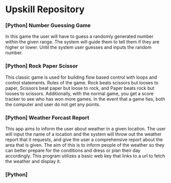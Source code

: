 # Upskill Repository
### [Python] Number Guessing Game
In this game the user will have to guess a randomly generated number within the given range. The system will guide them to tell them if they are higher or lower. Until the system user guesses and inputs the random number.

### [Python] Rock Paper Scissor
This classic game is used for building flow based control with loops and control statements. Rules of the game. Rock beats scissors but looses to paper, Scissors beat paper but loose to rock, and Paper beats rock but looses to scissors. Additionally, with the normal game, you get a score tracker to see who has won more games. In the event that a game ties, both the computer and user do not get any points.

### [Python] Weather Forcast Report
This app aims to inform the user about weather in a given location. The user will input the name of a location and the system will throw out the weather report that it requests, and give the user a comprehensive report about the area that is given. The aim of this is to inform people of the weather so they can better prepare for the conditions and dress or plan their day accordingly. This program utilizes a basic web key that links to a url to fetch the weather and display it.

### [Python] 